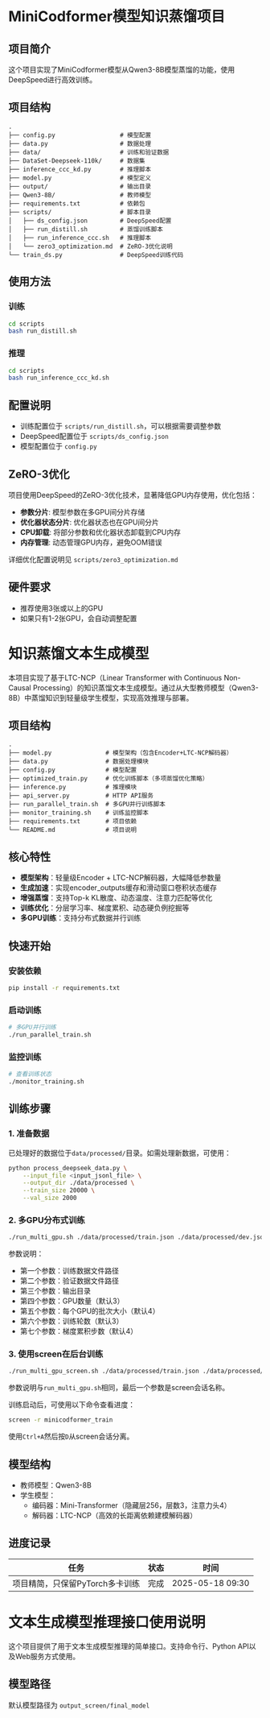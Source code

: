 # MiniCodformer模型知识蒸馏项目

## 项目简介

这个项目实现了MiniCodformer模型从Qwen3-8B模型蒸馏的功能，使用DeepSpeed进行高效训练。

## 项目结构

```
.
├── config.py                  # 模型配置
├── data.py                    # 数据处理
├── data/                      # 训练和验证数据
├── DataSet-Deepseek-110k/     # 数据集
├── inference_ccc_kd.py        # 推理脚本
├── model.py                   # 模型定义
├── output/                    # 输出目录
├── Qwen3-8B/                  # 教师模型
├── requirements.txt           # 依赖包
├── scripts/                   # 脚本目录
│   ├── ds_config.json         # DeepSpeed配置
│   ├── run_distill.sh         # 蒸馏训练脚本
│   ├── run_inference_ccc.sh   # 推理脚本
│   └── zero3_optimization.md  # ZeRO-3优化说明
└── train_ds.py                # DeepSpeed训练代码
```

## 使用方法

### 训练

```bash
cd scripts
bash run_distill.sh
```

### 推理

```bash
cd scripts
bash run_inference_ccc_kd.sh
```

## 配置说明

- 训练配置位于 `scripts/run_distill.sh`，可以根据需要调整参数
- DeepSpeed配置位于 `scripts/ds_config.json`
- 模型配置位于 `config.py`

## ZeRO-3优化

项目使用DeepSpeed的ZeRO-3优化技术，显著降低GPU内存使用，优化包括：

- **参数分片**: 模型参数在多GPU间分片存储
- **优化器状态分片**: 优化器状态也在GPU间分片
- **CPU卸载**: 将部分参数和优化器状态卸载到CPU内存
- **内存管理**: 动态管理GPU内存，避免OOM错误

详细优化配置说明见 `scripts/zero3_optimization.md`

## 硬件要求

- 推荐使用3张或以上的GPU
- 如果只有1-2张GPU，会自动调整配置

# 知识蒸馏文本生成模型

本项目实现了基于LTC-NCP（Linear Transformer with Continuous Non-Causal Processing）的知识蒸馏文本生成模型。通过从大型教师模型（Qwen3-8B）中蒸馏知识到轻量级学生模型，实现高效推理与部署。

## 项目结构

```
.
├── model.py               # 模型架构（包含Encoder+LTC-NCP解码器）
├── data.py                # 数据处理模块
├── config.py              # 模型配置
├── optimized_train.py     # 优化训练脚本（多项蒸馏优化策略）
├── inference.py           # 推理模块
├── api_server.py          # HTTP API服务
├── run_parallel_train.sh  # 多GPU并行训练脚本
├── monitor_training.sh    # 训练监控脚本
├── requirements.txt       # 项目依赖
└── README.md              # 项目说明
```

## 核心特性

- **模型架构**：轻量级Encoder + LTC-NCP解码器，大幅降低参数量
- **生成加速**：实现encoder_outputs缓存和滑动窗口卷积状态缓存
- **增强蒸馏**：支持Top-k KL散度、动态温度、注意力匹配等优化
- **训练优化**：分层学习率、梯度累积、动态硬负例挖掘等
- **多GPU训练**：支持分布式数据并行训练

## 快速开始

### 安装依赖

```bash
pip install -r requirements.txt
```

### 启动训练

```bash
# 多GPU并行训练
./run_parallel_train.sh
```

### 监控训练

```bash
# 查看训练状态
./monitor_training.sh
```

## 训练步骤

### 1. 准备数据

已处理好的数据位于`data/processed/`目录。如需处理新数据，可使用：

```bash
python process_deepseek_data.py \
    --input_file <input_jsonl_file> \
    --output_dir ./data/processed \
    --train_size 20000 \
    --val_size 2000
```

### 2. 多GPU分布式训练

```bash
./run_multi_gpu.sh ./data/processed/train.json ./data/processed/dev.json output_multi_gpu 3 4 3 4
```

参数说明：
- 第一个参数：训练数据文件路径
- 第二个参数：验证数据文件路径
- 第三个参数：输出目录
- 第四个参数：GPU数量（默认3）
- 第五个参数：每个GPU的批次大小（默认4）
- 第六个参数：训练轮数（默认3）
- 第七个参数：梯度累积步数（默认4）

### 3. 使用screen在后台训练

```bash
./run_multi_gpu_screen.sh ./data/processed/train.json ./data/processed/dev.json output_multi_gpu 3 4 3 4 minicodformer_train
```

参数说明与`run_multi_gpu.sh`相同，最后一个参数是screen会话名称。

训练启动后，可使用以下命令查看进度：
```bash
screen -r minicodformer_train
```

使用`Ctrl+A`然后按`D`从screen会话分离。

## 模型结构

- 教师模型：Qwen3-8B
- 学生模型：
  - 编码器：Mini-Transformer（隐藏层256，层数3，注意力头4）
  - 解码器：LTC-NCP（高效的长距离依赖建模解码器）

## 进度记录
| 任务 | 状态 | 时间 |
|-----|------|------|
| 项目精简，只保留PyTorch多卡训练 | 完成 | 2025-05-18 09:30 | 

# 文本生成模型推理接口使用说明

这个项目提供了用于文本生成模型推理的简单接口。支持命令行、Python API以及Web服务方式使用。

## 模型路径

默认模型路径为 `output_screen/final_model`